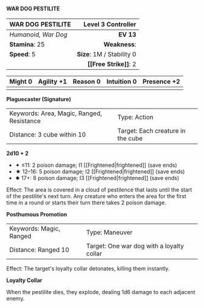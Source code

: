 #### WAR DOG PESTILITE

| WAR DOG PESTILITE   |     **Level 3 Controller** |
| :------------------ | -------------------------: |
| *Humanoid, War Dog* |                  **EV 13** |
| **Stamina**: 25     |              **Weakness**: |
| **Speed**: 5        | **Size**: 1M / Stability 0 |
|                     |     **[[Free Strike]]**: 2 |

| **Might** 0 | **Agility** +1 | **Reason** 0 | **Intuition** 0 | **Presence** +2 |
| ----------- | -------------- | ------------ | --------------- | --------------- |
|             |                |              |                 |                 |

**Plaguecaster (Signature)**

|                                           |                                   |
| :---------------------------------------- | :-------------------------------- |
| Keywords: Area, Magic, Ranged, Resistance | Type: Action                      |
| Distance: 3 cube within 10                | Target: Each creature in the cube |

**2d10 + 2**

- ✦ ≤11: 2 poison damage; I1 [[Frightened|frightened]] (save ends)
- ★ 12–16: 5 poison damage; I2 [[Frightened|frightened]] (save ends)
- ✸ 17+: 8 poison damage; I3 [[Frightened|frightened]] (save ends)

Effect: The area is covered in a cloud of pestilence that lasts until the start of the pestilite's next turn. Any creature who enters the area for the first time in a round or starts their turn there takes 2 poison damage.

**Posthumous Promotion**

|                         |                                           |
| :---------------------- | :---------------------------------------- |
| Keywords: Magic, Ranged | Type: Maneuver                            |
| Distance: Ranged 10     | Target: One war dog with a loyalty collar |

Effect: The target's loyalty collar detonates, killing them instantly.

**Loyalty Collar**

When the pestilite dies, they explode, dealing 1d6 damage to each adjacent enemy.
